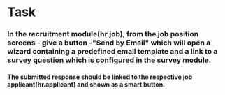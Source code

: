 # Task


### In the recruitment module(hr.job), from the job position screens - give a button -"Send by Email" which will open a wizard containing a predefined email template and a link to a survey question which is configured in the survey module.
#### The submitted response should be linked to the respective job applicant(hr.applicant) and shown as a smart button.